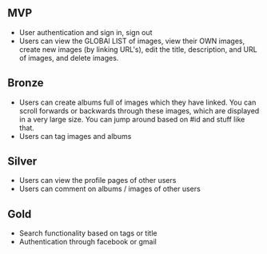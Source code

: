 ## MVP
- User authentication and sign in, sign out
- Users can view the GLOBAl LIST of images, view their OWN images, create new images (by linking URL's), edit the title, description, and URL of images, and delete images.

## Bronze
- Users can create albums full of images which they have linked. You can scroll forwards or backwards through these images, which are displayed in a very large size. You can jump around based on #id and stuff like that.
- Users can tag images and albums

## Silver
- Users can view the profile pages of other users
- Users can comment on albums / images of other users

## Gold
- Search functionality based on tags or title
- Authentication through facebook or gmail